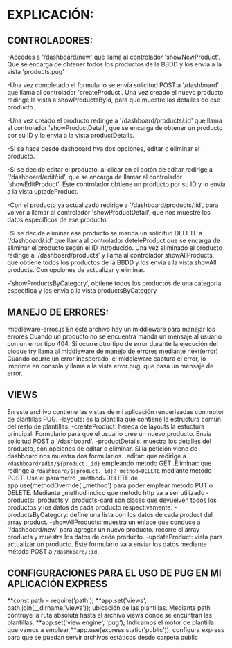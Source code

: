 # EXPLICACIÓN:
## CONTROLADORES:
-Accedes a '/dashboard/new' que llama al controlador 'showNewProduct'. Que se encarga de obtener todos los productos de la BBDD y los envia a la vista 'products.pug'

-Una vez completado el formulario se envía solicitud POST a '/dashboard' que llama al controlador 'createProduct'. Una vez creado el nuevo producto redirige la vista a showProductsById, para que muestre los detalles de ese producto.

-Una vez creado el producto redirige a  '/dashboard/products/:id' que llama al controlador 'showProductDetail', que se encarga de obtener un producto por su ID y lo envia a la vista productDetails.

-Si se hace desde dashboard hya dos opciones, editar o eliminar el producto.

-Si se decide editar el producto, al clicar en el botón de editar redirige a  '/dashboard/edit/:id', que se encarga de llamar al controlador 'showEditProduct'. Este controlador obtiene un producto por su ID y lo envia a la vista uptadeProduct.

-Con el producto ya actualizado redirige a  '/dashboard/products/:id', para volver a llamar al controlador 'showProductDetail', que nos muestre los datos especificos de ese producto.

-Si se decide eliminar ese producto se manda un solicitud DELETE a '/dashboard/:id' que llama al controlador deteleProduct que se encarga de eliminar el producto según el ID introducido. Una vez eliminado el producto redirige a '/dashboard/products' y llama al controlador showAllProducts, que obtiene todos los productos de la BBDD y los envia a la vista showAll products. Con opciones de actualizar y eliminar.

-'showProductsByCategory', obtiene todos los productos de una categoria especifica y los envía a la vista productsByCategory


## MANEJO DE ERRORES:
middleware-erros.js
En este archivo hay un middleware para manejar los errores
Cuando un producto no se encuentra manda un mensaje al usuario con un error tipo 404.
Si ocurre otro tipo de error durante la ejecución del bloque try llama al middleware de manejo de errores mediante next(error)
Cuando ocurre un error inesperado, el middleware captura el error, lo imprime en consola y llama a la vista error.pug, que pasa un mensaje de error.

## VIEWS
En este archivo contiene las vistas de mi aplicación renderizadas con motor de plantillas PUG.
-layouts: es la plantilla que contiene la estructura común del resto de plantillas. 
-createProduct: hereda de layouts la estuctura principal. Formulario para que el usuario cree un nuevo producto. Envía solicitud POST a '/dashboard'.
-productDetails: muestra los detalles del producto, con opciones de editar o eliminar. Si la petición viene de dashboard nos muestra dos formularios.
                    .editar: que redirige a `/dashboard/edit/${product._id}` empleando método GET
                    .Eliminar: que redirige a `/dashboard/${product._id}?_method=DELETE` mediante método POST.
                    Usa el parámetro _method=DELETE de app.use(methodOverride('_method')
                    para poder emplear método PUT o DELETE. Mediante _method indico que método http va a ser utilizado
-products: .products y .products-card son clases que devuelven todos los productos y los datos de cada producto respectivamente. 
-productsByCategory: define una lista con los datos de cada product del array product.
-showAllProducts: muestra un enlace que conduce a '/dashboard/new' para agregar un nuevo producto. recorre el array products y muestra los datos de cada producto.
-updateProduct: vista para actualizar un producto. Este formulario va a enviar los datos mediante método POST a `/dashboard/:id`.

##  CONFIGURACIONES PARA EL USO DE PUG EN MI APLICACIÓN EXPRESS
**const path = require('path');
**app.set('views', path.join(__dirname,'views')); ubicación de las plantillas. Mediante path contruye la ruta absoluta hasta el archivo views donde se encuntran las plantillas.
**app.set('view engine', 'pug'); Indicamos el motor de plantilla que vamos a emplear
**app.use(express.static('public')); configura express para que se puedan servir archivos estáticos desde carpeta public


